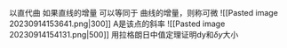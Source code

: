 以直代曲
如果直线的增量 可以等同于 曲线的增量，则称可微
![[Pasted image 20230914153641.png|300]]
A是该点的斜率
![[Pasted image 20230914154131.png|500]]
用拉格朗日中值定理证明dy和$\delta y$大小




